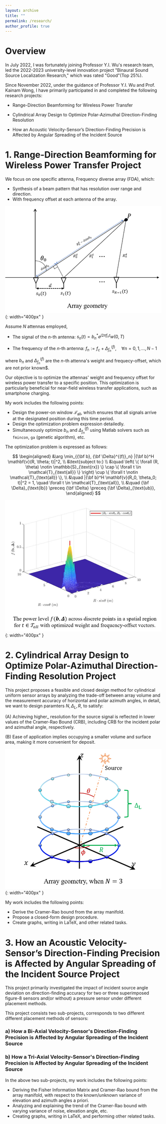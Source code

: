 ```yaml
---
layout: archive
title: ""
permalink: /research/
author_profile: true
---
```



# Overview

In July 2022, I was fortunately joining Professor Y.I. Wu's research team, led the 2022-2023 university-level innovation project "Binaural Sound Source Localization Research," which was rated "Good"(Top 25%).

Since November 2022, under the guidance of Professor Y.I. Wu and Prof. Kainam Wong, I have primarily participated in and completed the following research projects:

* Range-Direction Beamforming for Wireless Power Transfer

* Cylindrical Array Design to Optimize Polar-Azimuthal Direction-Finding Resolution

* How an Acoustic Velocity-Sensor’s Direction-Finding Precision is Affected by Angular Spreading of the Incident Source


# 1. Range-Direction Beamforming for Wireless Power Transfer Project

We focus on one specific attenna, Frequency diverse array (FDA), which:
* Synthesis of a beam pattern that has resolution over range and direction.
* With frequency offset at each antenna of the array.

![geometry](wpt-geometry.png){: width="400px" }

Assume $N$ attennas employed,

- The signal of the $n$-th antenna: $s_n(t) = b_n^* e^{j2\pi f_n t} w(0, T)$

- The frequency of the $n$-th antenna: $f_n := f_c + \Delta_{f_n}^{(f)}, \quad \forall n = 0, 1, \ldots, N-1$

where $b_n$ and $\Delta_{f_n}^{(f)}$ are the $n$-th attenna's weight and frequecy-offset, which are not prior known$.

Our objective is to optimize the attennas' weight and frequency offset for wireless power transfer to a specific position. This optimization is particularly beneficial for near-field wireless transfer applications, such as smartphone charging.

My work includes the following points:

* Design the power-on window $\mathcal{T}_{\text{all}}$, which ensures that all signals arrive at the designated position during this time period.
* Design the optimization problem expression detailedly.
* Simultaneously optimize $b_n$ and $\Delta_{f_n}^{(f)}$ using Matlab solvers such as `fmincon`, `ga` (genetic algorithm), etc.

The optimization problem is expressed as follows:

$$ 
\begin{aligned}
    &\arg \min_{{\bf b}, {\bf \Delta}^{(f)}_n} |{\bf b}^H \mathbf{v}(R, \theta; t)|^2, \\
    &\text{subject to:} \\
    &\quad \left( \{ \forall (R, \theta) \notin \mathbb{S}_{\text{rx}} \} \cap \{ \forall t \in \mathcal{T}_{\text{all}} \} \right) \cup \{ \forall t \notin \mathcal{T}_{\text{all}} \}, \\
    &\quad |{\bf b}^H \mathbf{v}(R_0, \theta_0; t)|^2 = 1, \quad \forall t \in \mathcal{T}_{\text{all}}, \\
    &\quad {\bf \Delta}_{\text{lb}} \preceq {\bf \Delta} \preceq {\bf \Delta}_{\text{ub}},
\end{aligned}
$$

![3D diagram](wpt-diagram.png){: width="400px" }

# 2. Cylindrical Array Design to Optimize Polar-Azimuthal Direction-Finding Resolution Project

This project proposes a feasible and closed design method for cylindrical uniform sensor arrays by analyzing the trade-off between array volume and the measurement accuracy of horizontal and polar azimuth angles, in detail, we want to design paramters ${N, \Delta_{L}, R}$, to satisfy:

(A) Achieving higher_ resolution for the source signal is reflected in lower values of the Cramer-Rao Bound (CRB), including CRB for the incident polar and azimuthal angle, respectively.

(B) Ease of application implies occupying a smaller volume and surface area, making it more convenient for deposit.

![Array geometry](crb-geometry.png){: width="400px" }

My work includes the following points:

* Derive the Cramer-Rao bound from the array manifold.
* Propose a closed-form design procedure.
* Create graphs, writing in LaTeX, and other related tasks.




# 3. How an Acoustic Velocity-Sensor’s Direction-Finding Precision is Affected by Angular Spreading of the Incident Source Project

This project primarily investigated the impact of incident source angle deviation on direction-finding accuracy for two or three superimposed figure-8 sensors and(or without) a pressure sensor under different placement methods. 

This project consists two sub-projects, corresponds to two different different placement methods of sensors:

### a) How a Bi-Axial Velocity-Sensor's Direction-Finding Precision is Affected by Angular Spreading of the Incident Source

### b) How a Tri-Axial Velocity-Sensor's Direction-Finding Precision is Affected by Angular Spreading of the Incident Source

In the above two sub-projects, my work includes the following points:

* Deriving the Fisher Information Matrix and Cramer-Rao bound from the array manifold, with respect to the known/unknown variance of elevation and azimuth angles a priori.
* Analyzing and explaining the trend of the Cramer-Rao bound with varying variance of noise, elevation angle, etc.
* Creating graphs, writing in LaTeX, and performing other related tasks.











